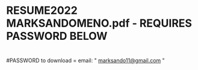 # RESUME2022 MARKSANDOMENO.pdf - REQUIRES PASSWORD BELOW
# 
#PASSWORD to download =  email: " marksando11@gmail.com "
         
